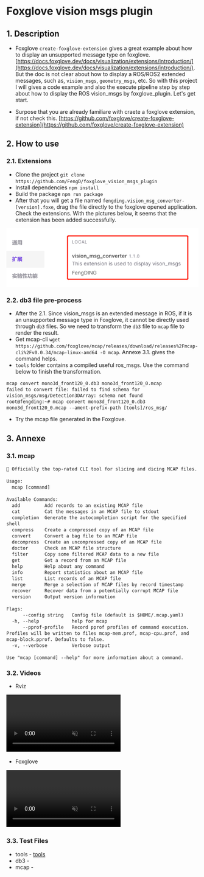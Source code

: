 # Foxglove vision msgs plugin

## 1. Description

* Foxglove `create-foxglove-extension` gives a great example about how to display an unsupported message type on foxglove. [https://docs.foxglove.dev/docs/visualization/extensions/introduction/](https://docs.foxglove.dev/docs/visualization/extensions/introduction/). But the doc is not clear about how to display a ROS/ROS2 extended messages, such as, `vision_msgs`, `geometry_msgs`, etc. So with this project I will gives a code example and also the execute pipeline step by step about how to display the ROS vision_msgs by foxglove_plugin. Let's get start.

* Surpose that you are already familiare with craete a foxglove extension, if not check this. [https://github.com/foxglove/create-foxglove-extension](https://github.com/foxglove/create-foxglove-extension)

## 2. How to use

### 2.1. Extensions

* Clone the project `git clone https://github.com/FengD/foxglove_vision_msgs_plugin`
* Install dependencies `npm install`
* Build the package `npm run package`
* After that you will get a file named `fengding.vision_msg_converter-[version].foxe`, drag the file directly to the foxglove opened application. Check the extensions. With the pictures below, it seems that the extension has been added successfully.

![](sources/image_extension.png)


### 2.2. db3 file pre-process

* After the 2.1. Since vision_msgs is an extended message in ROS, if it is an unsupported message type in Foxglove, it cannot be directly used through `db3` files. So we need to transform the `db3` file to `mcap` file to render the result.
* Get mcap-cli `wget https://github.com/foxglove/mcap/releases/download/releases%2Fmcap-cli%2Fv0.0.34/mcap-linux-amd64 -O mcap`. Annexe 3.1. gives the command helps.
* `tools` folder contains a compiled useful ros_msgs. Use the command below to finish the transformation.

``` shell
mcap convert mono3d_front120_0.db3 mono3d_front120_0.mcap
failed to convert file: failed to find schema for vision_msgs/msg/Detection3DArray: schema not found
root@fengding:~# mcap convert mono3d_front120_0.db3 mono3d_front120_0.mcap --ament-prefix-path [tools]/ros_msg/
```
* Try the mcap file generated in the Foxglove.


## 3. Annexe

### 3.1. mcap

``` shell
🔪 Officially the top-rated CLI tool for slicing and dicing MCAP files.

Usage:
  mcap [command]

Available Commands:
  add         Add records to an existing MCAP file
  cat         Cat the messages in an MCAP file to stdout
  completion  Generate the autocompletion script for the specified shell
  compress    Create a compressed copy of an MCAP file
  convert     Convert a bag file to an MCAP file
  decompress  Create an uncompressed copy of an MCAP file
  doctor      Check an MCAP file structure
  filter      Copy some filtered MCAP data to a new file
  get         Get a record from an MCAP file
  help        Help about any command
  info        Report statistics about an MCAP file
  list        List records of an MCAP file
  merge       Merge a selection of MCAP files by record timestamp
  recover     Recover data from a potentially corrupt MCAP file
  version     Output version information

Flags:
      --config string   Config file (default is $HOME/.mcap.yaml)
  -h, --help            help for mcap
      --pprof-profile   Record pprof profiles of command execution. Profiles will be written to files mcap-mem.prof, mcap-cpu.prof, and mcap-block.pprof. Defaults to false.
  -v, --verbose         Verbose output

Use "mcap [command] --help" for more information about a command.

```

### 3.2. Videos

* Rviz

<div><video controls src="sources/rviz_mono_3d.mp4" muted="false"></video></div>

* Foxglove

<div><video controls src="sources/foxglove_mono_3d.mp4" muted="false"></video></div>

### 3.3. Test Files

* tools - [tools](tools/tools.zip)
* db3 - 
* mcap - 


